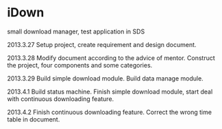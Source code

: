 iDown
=====

small download manager, test application in SDS

2013.3.27
Setup project, create requirement and design document.

2013.3.28
Modify document according to the advice of mentor.
Construct the project, four components and some categories.

2013.3.29
Build simple download module.
Build data manage module.

2013.4.1
Build status machine.
Finish simple download module, start deal with continuous downloading feature.

2013.4.2
Finish continuous downloading feature.
Correct the wrong time table in document.
